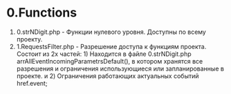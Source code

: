 # 0.Functions
1) 0.strNDigit.php -  Функции нулевого уровня. Доступны по всему проекту.
2) 1.RequestsFilter.php - Разрешение доступа к функциям проекта. Состоит из 2х частей: 1) Находится в файле 0.strNDigit.php arrAllEventIncomingParametrsDefault(), в котором хранятся все разрешения и ограничения использующиеся или запланированные в проекте. и 2) Ограничения работающих актуальных событий href.event;

